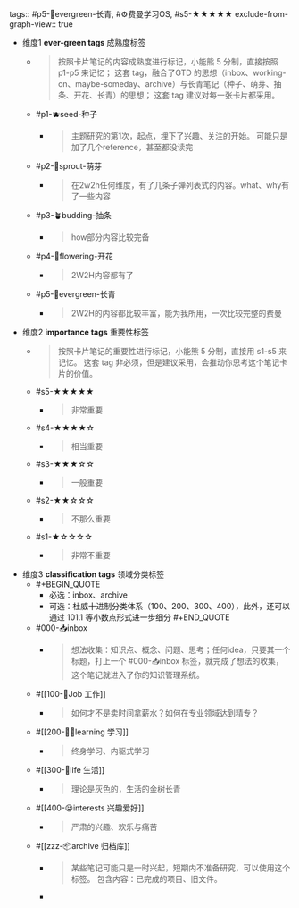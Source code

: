 tags:: #p5-🌲evergreen-长青, #⚙️费曼学习OS, #s5-★★★★★
exclude-from-graph-view:: true

- 维度1 **ever-green tags** 成熟度标签
	- > 按照卡片笔记的内容成熟度进行标记，小能熊 5 分制，直接按照 p1-p5 来记忆；
	  这套 tag，融合了GTD 的思想（inbox、working-on、maybe-someday、archive）与长青笔记（种子、萌芽、抽条、开花、长青）的思想；
	  这套 tag 建议对每一张卡片都采用。
	- #p1-🫐seed-种子
		- > 主题研究的第1次，起点，埋下了兴趣、关注的开始。
		  可能只是加了几个reference，甚至都没读完
	- #p2-🌱sprout-萌芽
		- > 在2w2h任何维度，有了几条子弹列表式的内容。what、why有了一些内容
	- #p3-🪴budding-抽条
		- > how部分内容比较完备
	- #p4-🌸flowering-开花
		- > 2W2H内容都有了
	- #p5-🌲evergreen-长青
		- > 2W2H的内容都比较丰富，能为我所用，一次比较完整的费曼
- 维度2 **importance tags** 重要性标签
	- > 按照卡片笔记的重要性进行标记，小能熊 5 分制，直接用 s1-s5 来记忆。
	  这套 tag 非必须，但是建议采用，会推动你思考这个笔记卡片的价值。
	- #s5-★★★★★
		- > 非常重要
	- #s4-★★★★☆
		- > 相当重要
	- #s3-★★★☆☆
		- > 一般重要
	- #s2-★★☆☆☆
		- > 不那么重要
	- #s1-★☆☆☆☆
		- > 非常不重要
- 维度3 **classification tags** 领域分类标签
	- #+BEGIN_QUOTE
	  - 必选：inbox、archive
	  - 可选：杜威十进制分类体系（100、200、300、400），此外，还可以通过 101.1 等小数点形式进一步细分
	  #+END_QUOTE
	- #000-📥inbox
		- > 想法收集：知识点、概念、问题、思考；任何idea，只要其一个标题，打上一个 #000-📥inbox 标签，就完成了想法的收集，这个笔记就进入了你的知识管理系统。
	- #[[100-👷Job 工作]]
		- > 如何才不是卖时间拿薪水？如何在专业领域达到精专？
	- #[[200-🧑‍🎓learning 学习]]
		- > 终身学习、内驱式学习
	- #[[300-🌈life 生活]]
		- > 理论是灰色的，生活的金树长青
	- #[[400-😝interests 兴趣爱好]]
		- > 严肃的兴趣、欢乐与痛苦
	- #[[zzz-📦archive 归档库]]
		- > 某些笔记可能只是一时兴起，短期内不准备研究，可以使用这个标签。
		  包含内容：已完成的项目、旧文件。
		-